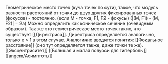 Геометрическое место точек (куча точек по сути), такое, что модуль разности расстояний от точки до двух других фиксированных точек (фокусов) - постоянно.
(если M - точка, F1, F2 - фокусы)
(|(M, F1) - (M, F2)| = 2a)
Можно определить как коническое сечение (очевидным образом).
Так же это геометрическое место точек таких, что существует [[Директриса]].
Директриса определяется аналогично, только e > 1 в этом случае.
Аналогично вводятся понятия:
[[Фокальное расстояние]] (оно тут определяется также, даже точки те же).
[[Эксцентриситет]]
[[Большая и малая полуоси для гиперболы]]
[[angem/Асимптоты]]

